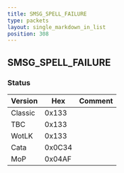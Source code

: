 ```yaml
---
title: SMSG_SPELL_FAILURE
type: packets
layout: single_markdown_in_list
position: 308
---
```


## SMSG_SPELL_FAILURE

### Status

Version    | Hex        | Comment
---------- | ---------- | ---------- 
Classic    | 0x133      | 
TBC        | 0x133      | 
WotLK      | 0x133      | 
Cata       | 0x0C34     | 
MoP        | 0x04AF     | 